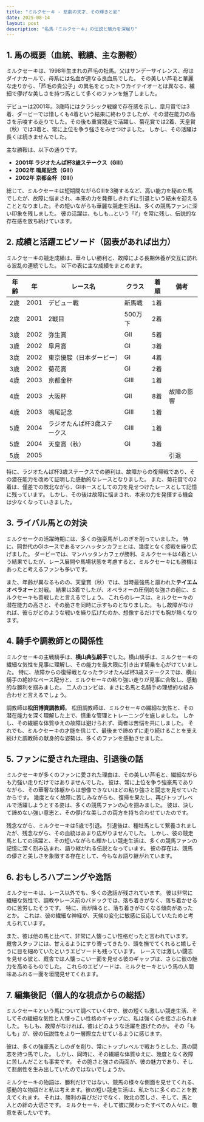 ```yaml
---
title: "ミルクセーキ - 悲劇の天才、その輝きと影"
date: 2025-08-14
layout: post
description: "名馬『ミルクセーキ』の伝説と魅力を深堀り"
---
```


## 1. 馬の概要（血統、戦績、主な勝鞍）

ミルクセーキは、1998年生まれの芦毛の牡馬。父はサンデーサイレンス、母はダイナカールで、母系には名血が連なる良血馬でした。  その美しい芦毛と華麗な走りから、「芦毛の貴公子」の異名をとったトウカイテイオーとは異なる、繊細で儚げな美しさを持つ馬として多くのファンを魅了しました。

デビューは2001年。3歳時にはクラシック戦線で存在感を示し、皐月賞では3着、ダービーでは惜しくも4着という結果に終わりましたが、その潜在能力の高さを示唆する走りでした。その後も重賞競走で活躍し、菊花賞では2着、天皇賞（秋）では3着と、常に上位を争う強さをみせつけました。  しかし、その活躍は長くは続きませんでした。

主な勝鞍は、以下の通りです。

* **2001年  ラジオたんぱ杯3歳ステークス（GIII）**
* **2002年  鳴尾記念（GIII）**
* **2002年  京都金杯（GIII）**


総じて、ミルクセーキは短期間ながらGIIIを3勝するなど、高い能力を秘めた馬でしたが、故障に悩まされ、本来の力を発揮しきれずに引退という結末を迎えることとなりました。その短いながらも華麗な競走生活は、多くの競馬ファンに深い印象を残しました。  彼の活躍は、もしも…という「if」を常に残し、伝説的な存在感を放ち続けています。


## 2. 成績と活躍エピソード（図表があれば出力）

ミルクセーキの競走成績は、華々しい勝利と、故障による長期休養が交互に訪れる波乱の連続でした。  以下の表に主な成績をまとめます。

| 年齢 | 年 | レース名 | クラス | 着順 | 備考 |
|---|---|---|---|---|---|
| 2歳 | 2001 | デビュー戦 | 新馬戦 | 1着 |  |
| 2歳 | 2001 | 2戦目 | 500万下 | 2着 |  |
| 3歳 | 2002 | 弥生賞 | GII | 5着 |  |
| 3歳 | 2002 | 皐月賞 | GI | 3着 |  |
| 3歳 | 2002 | 東京優駿（日本ダービー） | GI | 4着 |  |
| 3歳 | 2002 | 菊花賞 | GI | 2着 |  |
| 4歳 | 2003 | 京都金杯 | GIII | 1着 |  |
| 4歳 | 2003 | 大阪杯 | GII | 8着 | 故障の影響 |
| 4歳 | 2003 |鳴尾記念 | GIII | 1着 |  |
| 5歳 | 2004 | ラジオたんぱ杯3歳ステークス | GIII | 1着 |  |
| 5歳 | 2004 | 天皇賞（秋） | GI | 3着 |  |
| 5歳 | 2005 |  |  |  | 引退 |


特に、ラジオたんぱ杯3歳ステークスでの勝利は、故障からの復帰戦であり、その潜在能力を改めて証明した感動的なレースとなりました。  また、菊花賞での2着は、僅差での敗北ながら、GIホースとしての力を見せつけたレースとして記憶に残っています。  しかし、その後は故障に悩まされ、本来の力を発揮する機会は少なくなっていきました。


## 3. ライバル馬との対決

ミルクセークの活躍時期には、多くの強豪馬がしのぎを削っていました。  特に、同世代のGIホースであるマンハッタンカフェとは、幾度となく接戦を繰り広げました。  ダービーでは、マンハッタンカフェが勝利、ミルクセーキは4着という結果でしたが、レース展開や馬場状態を考慮すると、ミルクセーキにも勝機はあったと考えるファンも多いです。

また、年齢が異なるものの、天皇賞（秋）では、当時最強馬と謳われた**テイエムオペラオー**と対戦。  結果は3着でしたが、オペラオーの圧倒的な強さの前に、ミルクセーキも善戦したと言えるでしょう。  これらのレースは、ミルクセーキの潜在能力の高さと、その脆さを同時に示すものとなりました。  もし故障がなければ、彼らがどのような戦いを繰り広げたのか、想像するだけでも胸が熱くなります。


## 4. 騎手や調教師との関係性

ミルクセーキの主戦騎手は、**横山典弘騎手**でした。横山騎手は、ミルクセーキの繊細な気性を見事に理解し、その能力を最大限に引き出す騎乗を心がけていました。  特に、故障からの復帰戦となったラジオたんぱ杯3歳ステークスでは、横山騎手の絶妙なペース配分と、ミルクセーキの粘り強い走りが見事に合致し、感動的な勝利を掴みました。  二人のコンビは、まさに名馬と名騎手の理想的な組み合わせと言えるでしょう。

調教師は**松田博資調教師**。  松田調教師は、ミルクセーキの繊細な気性と、その潜在能力を深く理解した上で、慎重な管理とトレーニングを施しました。  しかし、その繊細な体質ゆえの故障は避けられず、両者は苦悩を共にしました。  それでも、ミルクセーキの才能を信じて、最後まで諦めずに走り続けることを支え続けた調教師の献身的な姿勢は、多くのファンを感動させました。


## 5. ファンに愛された理由、引退後の話

ミルクセーキが多くのファンに愛された理由は、その美しい芦毛と、繊細ながらも力強い走りだけではありませんでした。  彼は、常に上位を争う強豪馬でありながら、その華奢な体躯からは想像できないほどの粘り強さと闘志を見せていたからです。  幾度となく故障に苦しみながらも、復帰を果たし、再びトップレベルで活躍しようとする姿は、多くの競馬ファンの心を掴みました。  彼は、決して諦めない強い意志と、その儚げな美しさの両方を持ち合わせていたのです。

残念ながら、ミルクセーキは5歳で引退。  引退後は、種牡馬として繋養されましたが、残念ながら、その血統はあまり広がりませんでした。 しかし、彼の競走馬としての活躍と、その短いながらも輝かしい競走生活は、多くの競馬ファンの記憶に深く刻み込まれ、語り継がれる伝説となっています。  彼の存在は、競馬の儚さと美しさを象徴する存在として、今もなお語り継がれています。


## 6. おもしろハプニングや逸話

ミルクセーキは、レース以外でも、多くの逸話が残されています。  彼は非常に繊細な気性で、調教やレース前のパドックでは、落ち着きがなく、落ち着かせるのに苦労したそうです。  特に、雨が降ると、落ち着きがなくなる傾向があったとか。  これは、彼の繊細な神経が、天候の変化に敏感に反応していたためと考えられています。

また、彼は他の馬と比べて、非常に人懐っこい性格だったと言われています。  厩舎スタッフには、甘えるようにすり寄ってきたり、頭を撫でてくれると嬉しそうに目を細めていたというエピソードも残っています。  レースでは激しい闘志を見せる彼と、厩舎では人懐っこい一面を見せる彼のギャップは、さらに彼の魅力を高めるものでした。  これらのエピソードは、ミルクセーキという馬の人間味あふれる一面を垣間見せてくれます。


## 7. 編集後記（個人的な視点からの総括）

ミルクセーキという馬について調べていく中で、彼の短くも激しい競走生活、そしてその繊細な気性と人懐っこい性格のギャップに、私は強く心を揺さぶられました。  もしも、故障がなければ、彼はどのような活躍を遂げたのか。  その「もしも」が、彼の伝説性をより一層際立たせているように感じます。

彼は、多くの強豪馬としのぎを削り、常にトップレベルで戦おうとした、真の闘志を持つ馬でした。  しかし、同時に、その繊細な体質ゆえに、幾度となく故障に苦しんだことも事実です。  その脆さと強さの両面が、彼の魅力であり、そして悲劇性を生み出していたのではないでしょうか。

ミルクセーキの物語は、勝利だけではない、競馬の様々な側面を見せてくれる、感動的な物語だと私は考えます。彼の短い競走生活は、私たちに多くのことを教えてくれます。  それは、勝利の喜びだけでなく、敗北の苦しさ、そして、馬と人との絆の大切さです。  ミルクセーキ、そして彼に関わったすべての人々に、敬意を表したいです。
